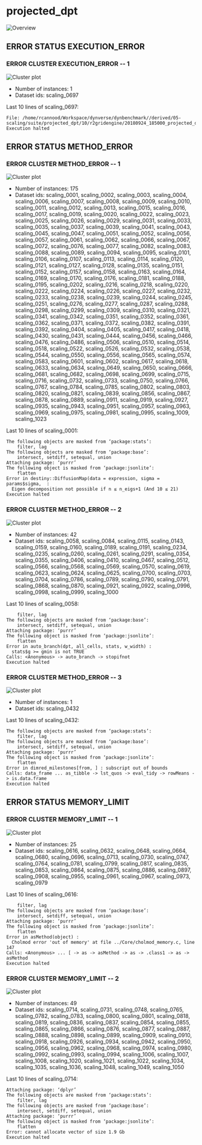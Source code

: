 # projected_dpt
![Overview](projected_dpt.png)

## ERROR STATUS EXECUTION_ERROR

### ERROR CLUSTER EXECUTION_ERROR -- 1
![Cluster plot](error_class_plots/projected_dpt_execution_error_1.png)

 * Number of instances: 1
 * Dataset ids: scaling_0697

Last 10 lines of scaling_0697:
```
File: /home/rcannood/Workspace/dynverse/dynbenchmark//derived/05-scaling/suite/projected_dpt/10/r2gridengine/20180924_185000_projected_dpt_10_KCH6FWm91S/log/log.697.e.txt
Execution halted
```

## ERROR STATUS METHOD_ERROR

### ERROR CLUSTER METHOD_ERROR -- 1
![Cluster plot](error_class_plots/projected_dpt_method_error_1.png)

 * Number of instances: 175
 * Dataset ids: scaling_0001, scaling_0002, scaling_0003, scaling_0004, scaling_0006, scaling_0007, scaling_0008, scaling_0009, scaling_0010, scaling_0011, scaling_0012, scaling_0013, scaling_0015, scaling_0016, scaling_0017, scaling_0019, scaling_0020, scaling_0022, scaling_0023, scaling_0025, scaling_0026, scaling_0029, scaling_0031, scaling_0033, scaling_0035, scaling_0037, scaling_0039, scaling_0041, scaling_0043, scaling_0045, scaling_0047, scaling_0051, scaling_0052, scaling_0056, scaling_0057, scaling_0061, scaling_0062, scaling_0066, scaling_0067, scaling_0072, scaling_0076, scaling_0077, scaling_0082, scaling_0083, scaling_0088, scaling_0089, scaling_0094, scaling_0095, scaling_0101, scaling_0106, scaling_0107, scaling_0113, scaling_0114, scaling_0120, scaling_0121, scaling_0127, scaling_0128, scaling_0135, scaling_0151, scaling_0152, scaling_0157, scaling_0158, scaling_0163, scaling_0164, scaling_0169, scaling_0170, scaling_0176, scaling_0181, scaling_0188, scaling_0195, scaling_0202, scaling_0216, scaling_0218, scaling_0220, scaling_0222, scaling_0224, scaling_0226, scaling_0227, scaling_0232, scaling_0233, scaling_0238, scaling_0239, scaling_0244, scaling_0245, scaling_0251, scaling_0276, scaling_0277, scaling_0287, scaling_0288, scaling_0298, scaling_0299, scaling_0309, scaling_0310, scaling_0321, scaling_0341, scaling_0342, scaling_0351, scaling_0352, scaling_0361, scaling_0362, scaling_0371, scaling_0372, scaling_0382, scaling_0391, scaling_0392, scaling_0404, scaling_0405, scaling_0417, scaling_0418, scaling_0430, scaling_0431, scaling_0444, scaling_0456, scaling_0466, scaling_0476, scaling_0486, scaling_0506, scaling_0510, scaling_0514, scaling_0518, scaling_0522, scaling_0526, scaling_0532, scaling_0538, scaling_0544, scaling_0550, scaling_0556, scaling_0565, scaling_0574, scaling_0583, scaling_0601, scaling_0602, scaling_0617, scaling_0618, scaling_0633, scaling_0634, scaling_0649, scaling_0650, scaling_0666, scaling_0681, scaling_0682, scaling_0698, scaling_0699, scaling_0715, scaling_0716, scaling_0732, scaling_0733, scaling_0750, scaling_0766, scaling_0767, scaling_0784, scaling_0785, scaling_0802, scaling_0803, scaling_0820, scaling_0821, scaling_0839, scaling_0856, scaling_0867, scaling_0878, scaling_0889, scaling_0911, scaling_0919, scaling_0927, scaling_0935, scaling_0943, scaling_0951, scaling_0957, scaling_0963, scaling_0969, scaling_0975, scaling_0981, scaling_0995, scaling_1009, scaling_1023

Last 10 lines of scaling_0001:
```
The following objects are masked from ‘package:stats’:
    filter, lag
The following objects are masked from ‘package:base’:
    intersect, setdiff, setequal, union
Attaching package: ‘purrr’
The following object is masked from ‘package:jsonlite’:
    flatten
Error in destiny::DiffusionMap(data = expression, sigma = params$sigma,  : 
  Eigen decomposition not possible if n ≤ n_eigs+1 (And 10 ≤ 21)
Execution halted
```

### ERROR CLUSTER METHOD_ERROR -- 2
![Cluster plot](error_class_plots/projected_dpt_method_error_2.png)

 * Number of instances: 42
 * Dataset ids: scaling_0058, scaling_0084, scaling_0115, scaling_0143, scaling_0159, scaling_0160, scaling_0189, scaling_0191, scaling_0234, scaling_0235, scaling_0260, scaling_0261, scaling_0291, scaling_0354, scaling_0355, scaling_0406, scaling_0410, scaling_0467, scaling_0512, scaling_0566, scaling_0568, scaling_0569, scaling_0570, scaling_0619, scaling_0623, scaling_0624, scaling_0625, scaling_0700, scaling_0703, scaling_0704, scaling_0786, scaling_0789, scaling_0790, scaling_0791, scaling_0868, scaling_0870, scaling_0921, scaling_0922, scaling_0996, scaling_0998, scaling_0999, scaling_1000

Last 10 lines of scaling_0058:
```
    filter, lag
The following objects are masked from ‘package:base’:
    intersect, setdiff, setequal, union
Attaching package: ‘purrr’
The following object is masked from ‘package:jsonlite’:
    flatten
Error in auto_branch(dpt, all_cells, stats, w_width) : 
  stats$g >= gmin is not TRUE
Calls: <Anonymous> -> auto_branch -> stopifnot
Execution halted
```

### ERROR CLUSTER METHOD_ERROR -- 3
![Cluster plot](error_class_plots/projected_dpt_method_error_3.png)

 * Number of instances: 1
 * Dataset ids: scaling_0432

Last 10 lines of scaling_0432:
```
The following objects are masked from ‘package:stats’:
    filter, lag
The following objects are masked from ‘package:base’:
    intersect, setdiff, setequal, union
Attaching package: ‘purrr’
The following object is masked from ‘package:jsonlite’:
    flatten
Error in dimred_milestones[from, ] : subscript out of bounds
Calls: data_frame ... as_tibble -> lst_quos -> eval_tidy -> rowMeans -> is.data.frame
Execution halted
```

## ERROR STATUS MEMORY_LIMIT

### ERROR CLUSTER MEMORY_LIMIT -- 1
![Cluster plot](error_class_plots/projected_dpt_memory_limit_1.png)

 * Number of instances: 25
 * Dataset ids: scaling_0616, scaling_0632, scaling_0648, scaling_0664, scaling_0680, scaling_0696, scaling_0713, scaling_0730, scaling_0747, scaling_0764, scaling_0781, scaling_0799, scaling_0817, scaling_0835, scaling_0853, scaling_0864, scaling_0875, scaling_0886, scaling_0897, scaling_0908, scaling_0955, scaling_0961, scaling_0967, scaling_0973, scaling_0979

Last 10 lines of scaling_0616:
```
    filter, lag
The following objects are masked from ‘package:base’:
    intersect, setdiff, setequal, union
Attaching package: ‘purrr’
The following object is masked from ‘package:jsonlite’:
    flatten
Error in asMethod(object) : 
  Cholmod error 'out of memory' at file ../Core/cholmod_memory.c, line 147
Calls: <Anonymous> ... [ -> as -> asMethod -> as -> .class1 -> as -> asMethod
Execution halted
```

### ERROR CLUSTER MEMORY_LIMIT -- 2
![Cluster plot](error_class_plots/projected_dpt_memory_limit_2.png)

 * Number of instances: 49
 * Dataset ids: scaling_0714, scaling_0731, scaling_0748, scaling_0765, scaling_0782, scaling_0783, scaling_0800, scaling_0801, scaling_0818, scaling_0819, scaling_0836, scaling_0837, scaling_0854, scaling_0855, scaling_0865, scaling_0866, scaling_0876, scaling_0877, scaling_0887, scaling_0888, scaling_0898, scaling_0899, scaling_0909, scaling_0910, scaling_0918, scaling_0926, scaling_0934, scaling_0942, scaling_0950, scaling_0956, scaling_0962, scaling_0968, scaling_0974, scaling_0980, scaling_0992, scaling_0993, scaling_0994, scaling_1006, scaling_1007, scaling_1008, scaling_1020, scaling_1021, scaling_1022, scaling_1034, scaling_1035, scaling_1036, scaling_1048, scaling_1049, scaling_1050

Last 10 lines of scaling_0714:
```
Attaching package: ‘dplyr’
The following objects are masked from ‘package:stats’:
    filter, lag
The following objects are masked from ‘package:base’:
    intersect, setdiff, setequal, union
Attaching package: ‘purrr’
The following object is masked from ‘package:jsonlite’:
    flatten
Error: cannot allocate vector of size 1.9 Gb
Execution halted
```


